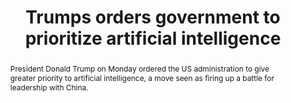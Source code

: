 ---
category: news
title: Trumps orders government to prioritize artificial intelligence
abstract: President Donald Trump on Monday ordered the US administration to give greater priority to artificial intelligence, a move seen as firing up a battle for leadership with China.
publishedDateTime: 2019-02-11T21:36:23Z
sourceUrl: None
type: article

provider:
  name: AFP
  id: V_AA5ZTIC_global
tags:
  - AI

images: 
  - url: assets/images/2019/3/Trumps-orders-government-to-prioritize-artificial-intelligence-1.jpg
    width: 1024
    height: 682
    quality: 99
    title: US President Donald Trump ordered the government to give greater priority to artificial intelligence, but critics said the executive order lacked key details
    attribution: 
    focalRegion:
      x1: 177
      x2: 409
      y1: 329
      y2: 561

---
